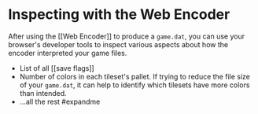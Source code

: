 # Inspecting with the Web Encoder

After using the [[Web Encoder]] to produce a `game.dat`, you can use your browser's developer tools to inspect various aspects about how the encoder interpreted your game files.

- List of all [[save flags]]
- Number of colors in each tileset's pallet. If trying to reduce the file size of your `game.dat`, it can help to identify which tilesets have more colors than intended.
- …all the rest #expandme

